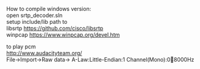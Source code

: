 

How to compile windows version:  
open srtp_decoder.sln   
setup include/lib path to   
libsrtp  https://github.com/cisco/libsrtp  
winpcap https://www.winpcap.org/devel.htm  


to play pcm  
http://www.audacityteam.org/  
File->Import->Raw data-> A-Law:Little-Endian:1 Channel(Mono):0:100:8000Hz  

